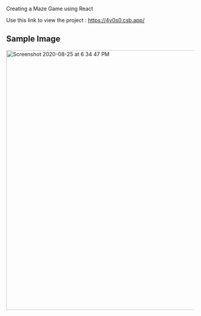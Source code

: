 Creating a Maze Game using React

Use this link to view the project : https://4y0s0.csb.app/

Sample Image
------------

<img width="696" alt="Screenshot 2020-08-25 at 6 34 47 PM" src="https://user-images.githubusercontent.com/67738368/91181339-6cd5ea80-e706-11ea-8db6-a7389590f2bf.png">
